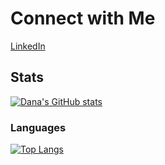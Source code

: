 # Connect with Me
[LinkedIn](https://www.linkedin.com/in/dana-bottoni/)

## Stats

[![Dana's GitHub stats](https://github-readme-stats.vercel.app/api?username=dbottoni&show_icons=true&hide=contribs&theme=nightowl)](https://github.com/dbottoni/github-readme-stats)

### Languages

[![Top Langs](https://github-readme-stats.vercel.app/api/top-langs/?username=dbottoni&layout=compact&theme=nightowl)](https://github.com/anuraghazra/github-readme-stats)
